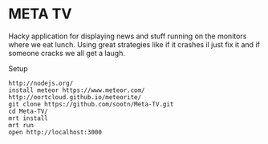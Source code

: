 META TV
=======

Hacky application for displaying news and stuff running on the monitors where we eat lunch. Using great strategies like if it crashes il just fix it and if someone cracks we all get a laugh.

Setup

	http://nodejs.org/
	install meteor https://www.meteor.com/
	http://oortcloud.github.io/meteorite/
	git clone https://github.com/sootn/Meta-TV.git
	cd Meta-TV/
	mrt install
	mrt run
	open http://localhost:3000
